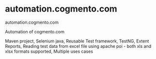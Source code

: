 # automation.cogmento.com
automation.cogmento.com

Automation of cogmento.com

Maven project, Selenium java, Reusable Test framework, TestNG, Extent Reports, Reading test data from excel file using apache poi - both xls and xlsx formats supported, Multiple uses cases




